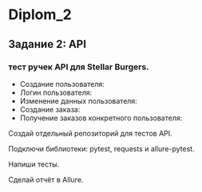 # Diplom_2

## Задание 2: API

### тест ручек API для Stellar Burgers.

- Создание пользователя:
- Логин пользователя:
- Изменение данных пользователя:
- Создание заказа:
- Получение заказов конкретного пользователя:

Создай отдельный репозиторий для тестов API.

Подключи библиотеки: pytest,  requests и allure-pytest.

Напиши тесты.

Сделай отчёт в Allure.
